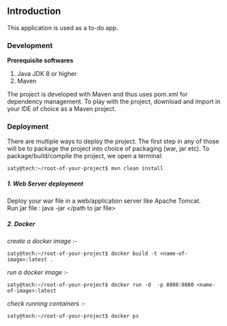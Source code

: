 ## Introduction

This application is used as a to-do app.

### Development

<b>Prerequisite softwares</b>
1. Java JDK 8 or higher
2. Maven

The project is developed with Maven and thus uses pom.xml for dependency management. To play with the project, download and import in your IDE of choice as a Maven project.


### Deployment

There are multiple ways to deploy the project. The first step in any of those will be to package the project into choice of packaging (war, jar etc).
To package/build/compile the project, we open a terminal:

```console
saty@tech:~/root-of-your-project$ mvn clean install
```

##### 1. Web Server deployment
Deploy your war file in a web/application server like Apache Tomcat. <br/>
Run jar file : java -jar </path to jar file>

##### 2. Docker

<i>create a docker image</i> :-
```console
saty@tech:~/root-of-your-project$ docker build -t <name-of-image>:latest .
```

<i>run a docker image</i> :-
```console
saty@tech:~/root-of-your-project$ docker run -d  -p 8080:8080 <name-of-image>:latest
```

<i>check running containers</i> :-
```console
saty@tech:~/root-of-your-project$ docker ps
```